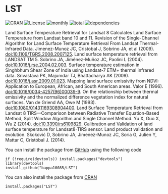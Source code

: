 # LST
[![CRAN](http://www.r-pkg.org/badges/version/LST)](https://CRAN.R-project.org/package=LST) [![License](https://img.shields.io/badge/license-GPL%20%28%3E=%203%29-lightgrey.svg?style=flat)](http://www.gnu.org/licenses/gpl-3.0.html) [![monthly](http://cranlogs.r-pkg.org/badges/LST)]( http://cranlogs.r-pkg.org/badges/LST) [![total](http://cranlogs.r-pkg.org/badges/grand-total/LST)](http://cranlogs.r-pkg.org/badges/grand-total/LST)  [![dependencies](https://tinyverse.netlify.com/badge/LST)](https://CRAN.R-project.org/package=LST)

Land Surface Temperature Retrieval for Landsat 8
Calculates Land Surface Temperature from Landsat band 10 and 11. Revision of the Single-Channel Algorithm for Land Surface Temperature Retrieval From Landsat Thermal-Infrared Data. Jimenez-Munoz JC, Cristobal J, Sobrino JA, et al (2009). <doi:10.1109/TGRS.2008.2007125>. Land surface temperature retrieval from LANDSAT TM 5. Sobrino JA, Jiménez-Muñoz JC, Paolini L (2004). <doi:10.1016/j.rse.2004.02.003>. Surface temperature estimation in Singhbhum Shear Zone of India using Landsat-7 ETM+ thermal infrared data. Srivastava PK, Majumdar TJ, Bhattacharya AK (2009). <doi:10.1016/j.asr.2009.01.023>. Mapping land surface emissivity from NDVI: Application to European, African, and South American areas. Valor E (1996). <doi:10.1016/0034-4257(96)00039-9>. On the relationship between thermal emissivity and the normalized difference vegetation index for natural surfaces. Van de Griend AA, Owe M (1993). <doi:10.1080/01431169308904400>. Land Surface Temperature Retrieval from Landsat 8 TIRS—Comparison between Radiative Transfer Equation-Based Method, Split Window Algorithm and Single Channel Method. Yu X, Guo X, Wu Z (2014). <doi:10.3390/rs6109829>. Calibration and Validation of land surface temperature for Landsat8-TIRS sensor. Land product validation and evolution. Skoković D, Sobrino JA, Jimenez-Munoz JC, Soria G, Julien Y, Mattar C, Cristóbal J. (2014).

You can install the package from [GitHub](https://github.com/bappa10085/LST) using the following code
```
if (!require(devtools)) install.packages("devtools")
library(devtools)
install_github("bappa10085/LST")
````
You can also install the package from [CRAN](https://cran.r-project.org/web/packages/LST/index.html)
```
install.packages("LST")
```
